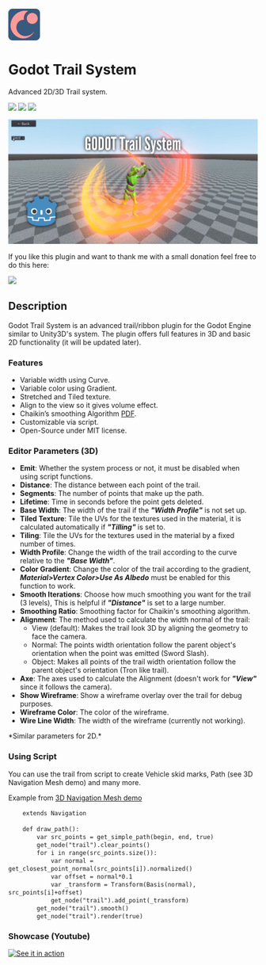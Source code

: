 ![](icon.png)

# Godot Trail System
Advanced 2D/3D Trail system.

![](https://img.shields.io/github/stars/pandao/editor.md.svg) ![](https://img.shields.io/github/forks/pandao/editor.md.svg) ![](https://img.shields.io/github/issues/pandao/editor.md.svg)

![](godot_trail.png)

If you like this plugin and want to thank me with a small donation feel free to do this here:

[![](https://www.paypalobjects.com/en_US/i/btn/btn_donateCC_LG.gif)](https://www.paypal.com/cgi-bin/webscr?cmd=_s-xclick&hosted_button_id=KWUGZUUBASZY4)

## Description
Godot Trail System is an advanced trail/ribbon plugin for the Godot Engine similar to Unity3D's system. The plugin offers full features in 3D and basic 2D functionality (it will be updated later). 

### Features
- Variable width using Curve.
- Variable color using Gradient.
- Stretched and Tiled texture.
- Align to the view so it gives volume effect.
- Chaikin’s smoothing Algorithm [PDF](https://www.cs.unc.edu/~dm/UNC/COMP258/LECTURES/Chaikins-Algorithm.pdf).
- Customizable via script.
- Open-Source under MIT license.

### Editor Parameters (3D)
- **Emit**: Whether the system process or not, it must be disabled when using script functions.
- **Distance**: The distance between each point of the trail.
- **Segments**: The number of points that make up the path.
- **Lifetime**: Time in seconds before the point gets deleted.
- **Base Width**: The width of the trail if the ___"Width Profile"___ is not set up.
- **Tiled Texture**: Tile the UVs for the textures used in the material, it is calculated automatically if ___"Tilling"___ is set to.
- **Tiling**: Tile the UVs for the textures used in the material by a fixed number of times.
- **Width Profile**: Change the width of the trail according to the curve relative to the ___"Base Width"___.
- **Color Gradient**: Change the color of the trail according to the gradient, ___Material>Vertex Color>Use As Albedo___ must be enabled for this function to work.
- **Smooth Iterations**: Choose how much smoothing you want for the trail (3 levels), This is helpful if ___"Distance"___ is set to a large number.
- **Smoothing Ratio**: Smoothing factor for Chaikin's smoothing algorithm.
- **Alignment**: The method used to calculate the width normal of the trail:
    - View (default): Makes the trail look 3D by aligning the geometry to face the camera.
    - Normal: The points width orientation follow the parent object's orientation when the point was emitted (Sword Slash).
    - Object: Makes all points of the trail width orientation follow the parent object's orientation (Tron like trail).
- **Axe**: The axes used to calculate the Alignment (doesn't work for ___"View"___ since it follows the camera).
- **Show Wireframe**: Show a wireframe overlay over the trail for debug purposes.
- **Wireframe Color**: The color of the wireframe.
- **Wire Line Width**: The width of the wireframe (currently not working).

\*Similar parameters for 2D.\*

### Using Script
You can use the trail from script to create Vehicle skid marks, Path (see 3D Navigation Mesh demo) and many more.

Example from [3D Navigation Mesh demo](navmesh.gd)
```gdscript
    extends Navigation

    def draw_path():
        var src_points = get_simple_path(begin, end, true)
        get_node("trail").clear_points()
        for i in range(src_points.size()):
            var normal = get_closest_point_normal(src_points[i]).normalized()
            var offset = normal*0.1
            var _transform = Transform(Basis(normal), src_points[i]+offset)
            get_node("trail").add_point(_transform)
        get_node("trail").smooth()
        get_node("trail").render(true)
```

### Showcase (Youtube)
[![See it in action](https://img.youtube.com/vi/cqkCt9XIBA0/0.jpg)](https://youtu.be/cqkCt9XIBA0)









